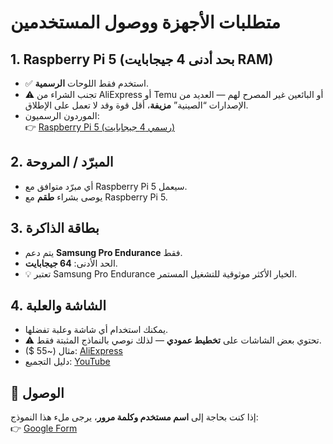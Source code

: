 # متطلبات الأجهزة ووصول المستخدمين

## 1. Raspberry Pi 5 (بحد أدنى 4 جيجابايت RAM)
- ✅ استخدم فقط اللوحات **الرسمية**.  
- ⚠️ تجنب الشراء من AliExpress أو Temu أو البائعين غير المصرح لهم — العديد من الإصدارات “الصينية” **مزيفة**، أقل قوة وقد لا تعمل على الإطلاق.  
- الموردون الرسميون:  
  👉 [Raspberry Pi 5 (رسمي 4 جيجابايت)](https://www.raspberrypi.com/products/raspberry-pi-5/?variant=raspberry-pi-5-4gb)

## 2. المبرّد / المروحة
- أي مبرّد متوافق مع Raspberry Pi 5 سيعمل.  
- يوصى بشراء **طقم** مع Raspberry Pi 5.

## 3. بطاقة الذاكرة
- يتم دعم **Samsung Pro Endurance** فقط.  
- الحد الأدنى: **64 جيجابايت**.  
- 💡 تعتبر Samsung Pro Endurance الخيار الأكثر موثوقية للتشغيل المستمر.

## 4. الشاشة والعلبة
- يمكنك استخدام أي شاشة وعلبة تفضلها.  
- ⚠️ تحتوي بعض الشاشات على **تخطيط عمودي** — لذلك نوصي بالنماذج المثبتة فقط.  
- مثال (~55 $): [AliExpress](https://www.aliexpress.com/item/1005009603362571.html)  
- دليل التجميع: [YouTube](https://www.youtube.com/watch?v=tzQxse_rdSK)

## 🔑 الوصول
إذا كنت بحاجة إلى **اسم مستخدم وكلمة مرور**، يرجى ملء هذا النموذج:  
👉 [Google Form](https://forms.gle/oZ57Nr6pf5sFqqPS8)
